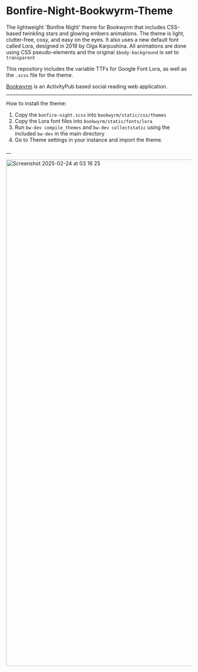 # Bonfire-Night-Bookwyrm-Theme
The lightweight 'Bonfire Night' theme for Bookwyrm that includes CSS-based twinkling stars and glowing embers animations. The theme is light, clutter-free, cosy, and easy on the eyes. It also uses a new default font called Lora, designed in 2019 by Olga Karpushina. All animations are done using CSS pseudo-elements and the original `$body-background` is set to `transparent`

This repository includes the variable TTFs for Google Font Lora, as well as the `.scss` file for the theme.

[Bookwyrm](https://github.com/bookwyrm-social) is an ActivityPub based social reading web application.

___

How to install the theme:
1. Copy the `bonfire-night.scss` into `bookwyrm/static/css/themes`
2. Copy the Lora font files into `bookwyrm/static/fonts/lora`
3. Run `bw-dev compile_themes` and `bw-dev collectstatic` using the included `bw-dev` in the main directory
4. Go to Theme settings in your instance and import the theme.

__

<img width="1376" alt="Screenshot 2025-02-24 at 03 16 25" src="https://github.com/user-attachments/assets/93d23682-33c4-4b18-a32e-e1743f9bc660" />
